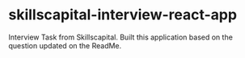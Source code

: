 # skillscapital-interview-react-app
Interview Task from Skillscapital. Built this application based on the question updated on the ReadMe.
